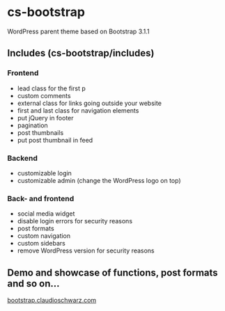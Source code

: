 # cs-bootstrap

WordPress parent theme based on Bootstrap 3.1.1

## Includes (cs-bootstrap/includes)

### Frontend
- lead class for the first p
- custom comments
- external class for links going outside your website
- first and last class for navigation elements
- put jQuery in footer
- pagination
- post thumbnails
- put post thumbnail in feed

### Backend
- customizable login
- customizable admin (change the WordPress logo on top)

### Back- and frontend
- social media widget
- disable login errors for security reasons
- post formats
- custom navigation
- custom sidebars
- remove WordPress version for security reasons

## Demo and showcase of functions, post formats and so on...

[bootstrap.claudioschwarz.com](http://bootstrap.claudioschwarz.com/)